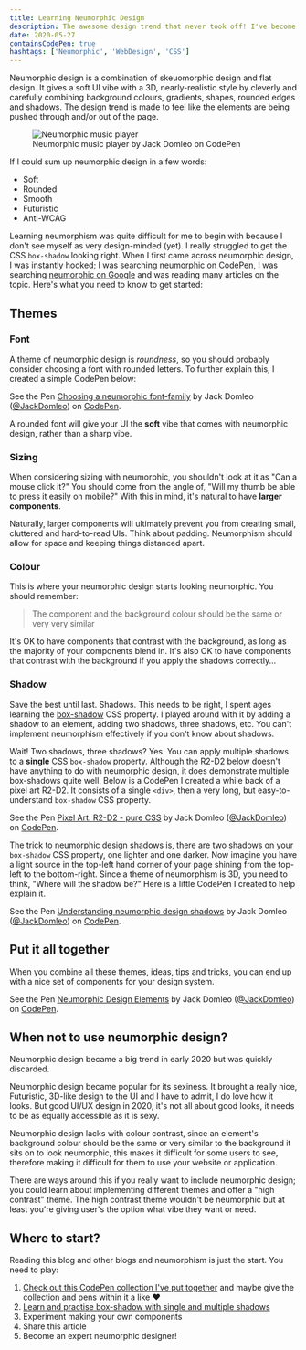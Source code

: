 ```yaml
---
title: Learning Neumorphic Design
description: The awesome design trend that never took off! I've become fascinated with neumorphic design and wanted to share my opinion.
date: 2020-05-27
containsCodePen: true
hashtags: ['Neumorphic', 'WebDesign', 'CSS']
---
```


Neumorphic design is a combination of skeuomorphic design and flat design. It gives a soft UI vibe with a 3D, nearly-realistic style by cleverly and carefully combining background colours, gradients, shapes, rounded edges and shadows. The design trend is made to feel like the elements are being pushed through and/or out of the page.

<figure>
  <img src="/blog/learning-neumorphic-design/music-player.png" alt="Neumorphic music player" />
  <figcaption>Neumorphic music player by Jack Domleo on CodePen</figcaption>
</figure>

If I could sum up neumorphic design in a few words:
- Soft
- Rounded
- Smooth
- Futuristic
- Anti-WCAG

Learning neumorphism was quite difficult for me to begin with because I don't see myself as very design-minded (yet). I really struggled to get the CSS `box-shadow` looking right. When I first came across neumorphic design, I was instantly hooked; I was searching [neumorphic on CodePen](https://codepen.io/search/pens?q=neumorphic), I was searching [neumorphic on Google](https://www.google.com/search?q=neumorphic) and was reading many articles on the topic. Here's what you need to know to get started:

## Themes

### Font

A theme of neumorphic design is <em>roundness</em>, so you should probably consider choosing a font with rounded letters. To further explain this, I created a simple CodePen below:

<p class="codepen" data-height="450" data-theme-id="39164" data-default-tab="result" data-user="JackDomleo" data-slug-hash="dyYEdPg" data-pen-title="Choosing a neumorphic font-family">
  <span>See the Pen <a href="https://codepen.io/JackDomleo/pen/dyYEdPg">
  Choosing a neumorphic font-family</a> by Jack Domleo (<a href="https://codepen.io/JackDomleo">@JackDomleo</a>)
  on <a href="https://codepen.io">CodePen</a>.</span>
</p>

A rounded font will give your UI the **soft** vibe that comes with neumorphic design, rather than a sharp vibe.

### Sizing

When considering sizing with neumorphic, you shouldn't look at it as "Can a mouse click it?" You should come from the angle of, "Will my thumb be able to press it easily on mobile?" With this in mind, it's natural to have <strong>larger components</strong>.

Naturally, larger components will ultimately prevent you from creating small, cluttered and hard-to-read UIs. Think about padding. Neumorphism should allow for space and keeping things distanced apart.

### Colour

This is where your neumorphic design starts looking neumorphic. You should remember:

> The component and the background colour should be the same or very very similar

It's OK to have components that contrast with the background, as long as the majority of your components blend in. It's also OK to have components that contrast with the background if you apply the shadows correctly...

### Shadow

Save the best until last. Shadows. This needs to be right, I spent ages learning the [box-shadow](https://developer.mozilla.org/en-US/docs/Web/CSS/box-shadow) CSS property. I played around with it by adding a shadow to an element, adding two shadows, three shadows, etc. You can't implement neumorphism effectively if you don't know about shadows.

Wait! Two shadows, three shadows? Yes. You can apply multiple shadows to a **single** CSS `box-shadow` property. Although the R2-D2 below doesn't have anything to do with neumorphic design, it does demonstrate multiple box-shadows quite well. Below is a CodePen I created a while back of a pixel art R2-D2. It consists of a single `<div>`, then a very long, but easy-to-understand `box-shadow` CSS property.

<p class="codepen" data-height="450" data-theme-id="39164" data-default-tab="result" data-user="JackDomleo" data-slug-hash="ZEEqdxy" data-pen-title="Pixel Art: R2-D2 - pure CSS">
  <span>See the Pen <a href="https://codepen.io/JackDomleo/pen/ZEEqdxy">
  Pixel Art: R2-D2 - pure CSS</a> by Jack Domleo (<a href="https://codepen.io/JackDomleo">@JackDomleo</a>)
  on <a href="https://codepen.io">CodePen</a>.</span>
</p>

The trick to neumorphic design shadows is, there are two shadows on your `box-shadow` CSS property, one lighter and one darker. Now imagine you have a light source in the top-left hand corner of your page shining from the top-left to the bottom-right. Since a theme of neumorphism is 3D, you need to think, "Where will the shadow be?" Here is a little CodePen I created to help explain it.

<p class="codepen" data-height="300" data-theme-id="39164" data-default-tab="css,result" data-user="JackDomleo" data-slug-hash="yLYWqoQ" data-editable="true" data-pen-title="Understanding neumorphic design shadows">
  <span>See the Pen <a href="https://codepen.io/JackDomleo/pen/yLYWqoQ">
  Understanding neumorphic design shadows</a> by Jack Domleo (<a href="https://codepen.io/JackDomleo">@JackDomleo</a>)
  on <a href="https://codepen.io">CodePen</a>.</span>
</p>

## Put it all together

When you combine all these themes, ideas, tips and tricks, you can end up with a nice set of components for your design system.

<p class="codepen" data-height="358" data-theme-id="39164" data-default-tab="result" data-user="JackDomleo" data-slug-hash="mdeowoz" data-editable="true" data-pen-title="Neumorphic Design Elements">
  <span>See the Pen <a href="https://codepen.io/JackDomleo/pen/mdeowoz">
  Neumorphic Design Elements</a> by Jack Domleo (<a href="https://codepen.io/JackDomleo">@JackDomleo</a>)
  on <a href="https://codepen.io">CodePen</a>.</span>
</p>

## When not to use neumorphic design?

Neumorphic design became a big trend in early <time datetime="2020">2020</time> but was quickly discarded.

Neumorphic design became popular for its sexiness. It brought a really nice, Futuristic, 3D-like design to the UI and I have to admit, I do love how it looks. But good UI/UX design in <time datetime="2020">2020</time>, it's not all about good looks, it needs to be as equally accessible as it is sexy.

Neumorphic design lacks with colour contrast, since an element's background colour should be the same or very similar to the background it sits on to look neumorphic, this makes it difficult for some users to see, therefore making it difficult for them to use your website or application.

There are ways around this if you really want to include neumorphic design; you could learn about implementing different themes and offer a "high contrast" theme. The high contrast theme wouldn't be neumorphic but at least you're giving user's the option what vibe they want or need.

## Where to start?

Reading this blog and other blogs and neumorphism is just the start. You need to play:

1. [Check out this CodePen collection I've put together](https://codepen.io/collection/XjYaOy) and maybe give the collection and pens within it a like ❤
2. [Learn and practise box-shadow with single and multiple shadows](https://developer.mozilla.org/en-US/docs/Web/CSS/box-shadow)
3. Experiment making your own components
4. Share this article
5. Become an expert neumorphic designer!